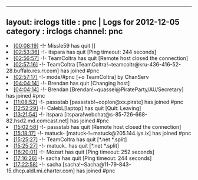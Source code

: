 
---
layout: irclogs
title : pnc | Logs for 2012-12-05
category : irclogs
channel: pnc
---
<li class="logitem"><a href="#00:08:19" name="00:08:19" class="time">[00:08:19]</a> -!- <span class="quit">Missle59</span> has quit [] </li>
<li class="logitem"><a href="#02:53:36" name="02:53:36" class="time">[02:53:36]</a> -!- <span class="quit">itspara</span> has quit [Ping timeout: 244 seconds] </li>
<li class="logitem"><a href="#02:56:57" name="02:56:57" class="time">[02:56:57]</a> -!- <span class="quit">TeamColtra</span> has quit [Remote host closed the connection] </li>
<li class="logitem"><a href="#02:57:16" name="02:57:16" class="time">[02:57:16]</a> -!- <span class="join">TeamColtra</span> [TeamColtra!~teamcoltr@kru-436-416-52-28.buffalo.res.rr.com] has joined #pnc </li>
<li class="logitem"><a href="#02:57:17" name="02:57:17" class="time">[02:57:17]</a> -!- mode/<span class="mode">#pnc</span> [+o TeamColtra] by ChanServ </li>
<li class="logitem"><a href="#04:04:14" name="04:04:14" class="time">[04:04:14]</a> -!- <span class="quit">Brendan</span> has quit [Changing host] </li>
<li class="logitem"><a href="#04:04:14" name="04:04:14" class="time">[04:04:14]</a> -!- <span class="join">Brendan</span> [Brendan!~quassel@PirateParty/AU/Secretary] has joined #pnc </li>
<li class="logitem"><a href="#11:08:52" name="11:08:52" class="time">[11:08:52]</a> -!- <span class="join">passstab</span> [passstab!~coplon@xx.pirate] has joined #pnc </li>
<li class="logitem"><a href="#12:52:29" name="12:52:29" class="time">[12:52:29]</a> -!- <span class="quit">CalebL[laptop]</span> has quit [Quit: Leaving] </li>
<li class="logitem"><a href="#13:21:54" name="13:21:54" class="time">[13:21:54]</a> -!- <span class="join">itspara</span> [itspara!webchat@s-85-726-668-82.hsd2.md.comcast.net] has joined #pnc </li>
<li class="logitem"><a href="#15:02:58" name="15:02:58" class="time">[15:02:58]</a> -!- <span class="quit">passstab</span> has quit [Remote host closed the connection] </li>
<li class="logitem"><a href="#15:18:17" name="15:18:17" class="time">[15:18:17]</a> -!- <span class="join">matuck-</span> [matuck-!~matuck@205.144.iys.ix] has joined #pnc </li>
<li class="logitem"><a href="#15:25:27" name="15:25:27" class="time">[15:25:27]</a> -!- <span class="quit">TeamColtra</span> has quit [*.net *.split] </li>
<li class="logitem"><a href="#15:25:27" name="15:25:27" class="time">[15:25:27]</a> -!- <span class="quit">matuck_</span> has quit [*.net *.split] </li>
<li class="logitem"><a href="#16:20:01" name="16:20:01" class="time">[16:20:01]</a> -!- <span class="quit">Mozart</span> has quit [Ping timeout: 252 seconds] </li>
<li class="logitem"><a href="#17:16:26" name="17:16:26" class="time">[17:16:26]</a> -!- <span class="quit">sacha</span> has quit [Ping timeout: 244 seconds] </li>
<li class="logitem"><a href="#17:22:58" name="17:22:58" class="time">[17:22:58]</a> -!- <span class="join">sacha</span> [sacha!~Sacha@11-79-843-15.dhcp.aldl.mi.charter.com] has joined #pnc </li>


